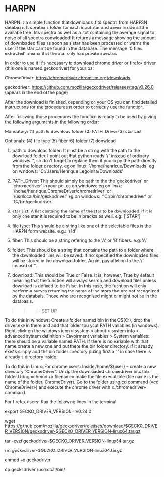 # HARPN
HARPN is a simple function that downloads .fits spectra from HARPSN database. It creates a folder for each input star and saves inside all the availabe free .fits spectra as well as a .txt containing the average signal to noise of all spectra donwloaded!
It returns a message showing the amount of downloaded files as soon as a star has been processed or warns the user if the star can't be found in the database. The mensage '0 files extracted' means that the star only has private spectra. 

In order to use it it's necessary to download chrome driver or firefox driver (this one is named geckodriver) for your os:

ChromeDriver: https://chromedriver.chromium.org/downloads

geckodriver: https://github.com/mozilla/geckodriver/releases/tag/v0.26.0 (apears in the end of the page)

After the download is finished, depending on your OS you can find detailed instructions for the procedures in order to correctly use the function.

After following those procedures the function is ready to be used by giving the following arguments in the following order:

Mandatory:
(1) path to download folder
(2) PATH_Driver
(3) star List

Optionals:
(4) file type
(5) fiber
(6) folder
(7) donwload


1) path to download folder: 
It must be a string with the path to the download folder. I point out that python reads '/' instead of ordinary windows '\', so don't forget to replace them if you copy the path directly from the folder directory.
eg on linux: '/home/henrique/Downloads'
eg on windows: 'C:/Users/Henrique Legoinha/Downloads'


2) PATH_Driver:
This should simply be path to the the 'geckodriver' or 'chromedriver' in your pc. eg on windows: 
eg on linux: '/home/henrique/ChromeDriver/chromedriver' or '/usr/local/bin/geckodriver' 
eg on windows: r'C:/bin/chromedriver' or 'C:/bin/geckodriver'


3) star List:
A list containg the name of the star to be downloaded. If it is only one star it is required to be in brackts as well. e.g: ['STAR']


4) file type:
This should be a string like one of the selectable files in the HARPN form website. e.g.: 's1d'


5) fiber:
This should be a string refering to the 'A' or 'B' fibers. e.g: 'A'


6) folder:
This should be a string that contains the path to a folder where the downloaded files will be saved. If not specified the downloaded files will be stored in the download folder. Again, pay attetion to the '/' instead of '\'.

7) download:
This should be True or False. It is, however, True by default meaning that the function will always search and download files unless download is defined to be False. In this case, the fucntion will only perform a survey returning the name of the stars that are not recognized by the databais. Those who are recognized might or might not be in the databasis.


>>> SET UP

To do this in windows: 
Create a folder named bin in the OS(C:), drop the driver.exe in there and add that folder tou yout PATH variables (in windows). Right-click on the windows icon > system > about > system info > advanced system definition >  Envoirment variables > System variables: there should be a variable named PATH. If there is no variable with that name create a new one and put there the bin folder directory. If it already exists simply add the bin folder directory puting first a ';' in case there is already a directory inside. 

To do this in Linux:
For chrome users:
Inside /home/${user} – create a new directory “ChromeDriver”. Unzip the downloaded chromedriver into this folder.Using «chmod +x filename» make the file executable (file name is the name of the folder, ChromeDriver). Go to the folder using cd command («cd ChromeDriver») and execute the chrome driver with «./chromedriver» command.

For firefox users:
Run the following lines in the terminal


export GECKO_DRIVER_VERSION='v0.24.0'

wget https://github.com/mozilla/geckodriver/releases/download/$GECKO_DRIVER_VERSION/geckodriver-$GECKO_DRIVER_VERSION-linux64.tar.gz

tar -xvzf geckodriver-$GECKO_DRIVER_VERSION-linux64.tar.gz

rm geckodriver-$GECKO_DRIVER_VERSION-linux64.tar.gz

chmod +x geckodriver

cp geckodriver /usr/local/bin/




